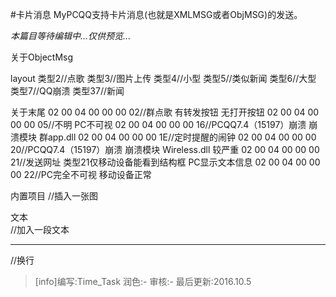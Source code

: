 #卡片消息
MyPCQQ支持卡片消息(也就是XMLMSG或者ObjMSG)的发送。

*本篇目等待编辑中...仅供预览...*

关于ObjectMsg

layout
类型2//点歌
类型3//图片上传
类型4//小型
类型5//类似新闻
类型6//大型
类型7//QQ崩溃
类型37//新闻 


关于末尾
02 00 04 00 00 00 02//群点歌 有转发按钮 无打开按钮
02 00 04 00 00 00 05//不明 PC不可视
02 00 04 00 00 00 16//PCQQ7.4（15197）崩溃 崩溃模块  群app.dll
02 00 04 00 00 00 1E//定时提醒的闹钟
02 00 04 00 00 00 20//PCQQ7.4（15197）崩溃 崩溃模块 Wireless.dll 较严重
02 00 04 00 00 00 21//发送网址 类型21仅移动设备能看到结构框 PC显示文本信息
02 00 04 00 00 00 22//PC完全不可视 移动设备正常

<msg templateID="1"></msg>
<item layout="6">   内置项目  </item>
<picture cover="图片连接" />//插入一张图
<summary>文本</summary>//加入一段文本
<hr />//换行
<item layout="0" mode="1">

>[info]编写:Time_Task
>润色:-
>审核:-
>最后更新:2016.10.5


